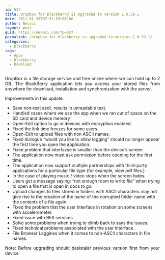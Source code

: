 ```yaml
---
id: 537
title: Dropbox for Blackberry is Upgraded to version 1.0.39.1
date: 2011-01-29T07:51:53+00:00
author: Nesaci
layout: post
guid: https://nesaci.com/?p=537
permalink: /dropbox-for-blackberry-is-upgraded-to-version-1-0-39-1/
categories:
  - Blackberry
tags:
  - Apps
  - Blackberry
  - Download
---
```

<p style="text-align: justify;">
  DropBox is a file storage service and free online where we can hold up to 2 GB. The BlackBerry application lets you access your stored files from anywhere for download, installation and synchronization with the server.
</p>

<p style="text-align: justify;">
  Improvements in this update:
</p>

  * Save non-text ascii, results in unreadable text.
  * Handled cases where we use the app when we ran out of space on the SD card and device memory
  * Open-Edit option to go in devices with encryption enabled.
  * Fixed the link time freezes for some users.
  * Open-Edit to upload files with non ASCII names.
  * Fixed dialogue &#8220;would you like to allow logging&#8221; should no longer appear the first time you open the application.
  * Fixed problem that interfazse is smaller than the device&#8217;s screen.
  * The application now must ask permission before opening for the first time.
  * The application now support multiple partnerships with third-party applications for a particular file type (for example, view pdf files.)
  * In the case of playing music / video stops when the screen fades.
  * Users get a message saying: &#8220;not enough room to write file&#8221; when trying to open a file that is open in docs to go.
  * Upload changes to files stored in folders with ASCII characters may not give rise to the creation of the name of the corrupted folder name with the contents of a file again.
  * Fixed the problem that the user interface in rotation on some screens with accelerometer.
  * Fixed issue with BES services.
  * Solve some problems when trying to climb back to says the issues.
  * Fixed technical problems associated with the user interface.
  * File Browser Laggines when it comes to non-ASCII characters in file names.

<p style="text-align: justify;">
  Note: Before upgrading should desistalar previous version first from your device
</p>